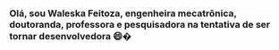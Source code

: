 ### Olá, sou Waleska Feitoza, engenheira mecatrônica, doutoranda, professora e pesquisadora na tentativa de ser tornar desenvolvedora 😄�

<!--
**WaleskaFeitoza/WaleskaFeitoza** is a ✨ _special_ ✨ repository because its `README.md` (this file) appears on your GitHub profile.

Here are some ideas to get you started:

- 🔭 I’m currently working on ...
- 🌱 I’m currently learning ...
- 👯 I’m looking to collaborate on ...
- 🤔 I’m looking for help with ...
- 💬 Ask me about ...
- 📫 How to reach me: ...
- 😄 Pronouns: ...
- ⚡ Fun fact: ...
-->
